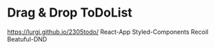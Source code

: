 # Drag & Drop ToDoList

https://lurgi.github.io/2305todo/
React-App
Styled-Components
Recoil
Beatuful-DND
